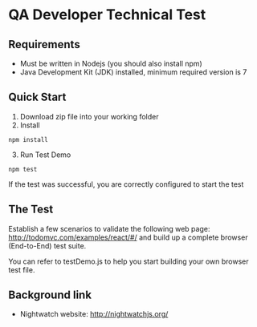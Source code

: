 
# QA Developer Technical Test

## Requirements
* Must be written in Nodejs (you should also install npm)
* Java Development Kit (JDK) installed, minimum required version is 7

## Quick Start

1. Download zip file into your working folder
2. Install

```
npm install
```
  
3. Run Test Demo

```
npm test
```

If the test was successful, you are correctly configured to start the test

## The Test

Establish a few scenarios to validate the following web page:
http://todomvc.com/examples/react/#/ and build up a complete browser (End-to-End) test suite.

You can refer to testDemo.js to help you start building your own browser test file.

## Background link
* Nightwatch website: http://nightwatchjs.org/

